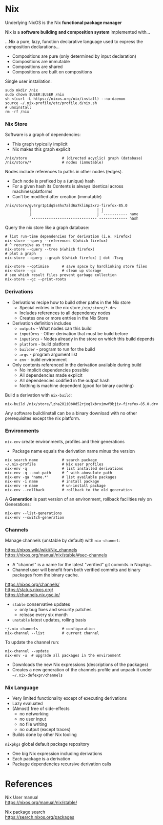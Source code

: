 # Nix 

Underlying NixOS is the Nix **functional package manager**

Nix is a **software building and composition system** 
implemented with...

...Nix a pure, lazy, function declarative language used to
express the composition declarations...

* Compositions are pure (only determined by input declaration)
* Compositions are immutable
* Compositions are shared
* Compositions are built on compositions

Single user installation:

```shell
sudo mkdir /nix
sudo chown $USER:$USER /nix
sh <(curl -L https://nixos.org/nix/install) --no-daemon
source ~/.nix-profile/etc/profile.d/nix.sh
# unsinstall
rm -rf /nix
```

### Nix Store

Software is a graph of dependencies:

* This graph typically implicit
* Nix makes this graph explicit

```shell
/nix/store                # (directed acyclic) graph (database)
/nix/store/*              # nodes (immutable)
```

Nodes include references to paths in other nodes (edges).

* Each node is prefixed by a (unique) hash
* For a given hash its Contents is always identical across machines/platforms
* Can't be modified after creation (immutable)

```
/nix/store/gv4rgr1p1dq5s4hx7ald6a7kli6p3xrz-firefox-85.0
           |                              | |
           |                              | `----------- name
           `------------------------------`------------- hash
```

Query the nix store like a graph database:

```shell
# list run-time dependencies for derivation (i.e. Firefox)
nix-store --query --references $(which firefox)
# ^ recursive as tree
nix-store --query --tree $(which firefox)
# plot a graph
nix-store --query --graph $(which firefox) | dot -Tsvg
```

```shell
nix-store --optimise      # save space by hardlinking store files
nix-store --gc            # clean up storage
# see which result files prevent garbage collection
nix-store --gc --print-roots
```

### Derivations

* Derivations recipe how to build other paths in the Nix store
  - Special entries in the nix store `/nix/store/*.drv`
  - Includes references to all dependency nodes
  - Creates one or more entries in the Nix Store
* Derivation definition includes
  - `outputs` - What nodes can this build
  - `inputDrvs` - Other derivation that must be build before
  - `inputSrcs` - Nodes already in the store on which this build depends
  - `platform` - build platform
  - `builder` - program to run for the build
  - `args` - program argument list
  - `env` - build environment
* Only contents referenced in the derivation available during build
  - No implicit dependencies possible
  - All dependencies made explicit
  - All dependencies codified in the output hash
  - Nothing is machine dependent (good for binary caching)

Build a derivation with `nix-build`:

```shell
nix-build /nix/store/lzha201i0b0d52rjxqlxbrximwf9bjiv-firefox-85.0.drv
```

Any software build/install can be a binary download with no other prerequisites
except the nix platform.

### Environments

`nix-env` create environments, profiles and their generations

* Package name equals the derivation name minus the version

```shell
nix search name           # search package
~/.nix-profile            # Nix user profiles
nix-env -q                # list installed derivations
nix-env -q --out-path     # ^ with abosulute path
nix-env -qa 'name.*'      # list available packages
nix-env -i name           # install package
nix-env -e name           # un-install package
nix-env --rollback        # rollback to the old generation
```

A **Generation** is past version of an environment, rollback facilities rely on
Generations:

```shell
nix-env --list-generations
nix-env --switch-generation 
```

### Channels

Manage channels (unstable by default) with `nix-channel`:

<https://nixos.wiki/wiki/Nix_channels>  
<https://nixos.org/manual/nix/stable/#sec-channels>

* A "channel" is a name for the latest "verified" git commits in Nixpkgs.
* Channel user will benefit from both verified commits and binary packages from
  the binary cache.

<https://nixos.org/channels/>  
<https://status.nixos.org/>  
<https://channels.nix.gsc.io/>

* `stable` conservative updates
  - only bug fixes and security patches
  - release every six month
* `unstable` latest updates, rolling basis

```shell
~/.nix-channels           # configuration
nix-channel --list        # current channel
```

To update the channel run:

```shell
nix-channel --update
nix-env -u  # upgrade all packages in the environment
```

* Downloads the new Nix expressions (descriptions of the packages)
* Creates a new generation of the channels profile and unpack it under
  `~/.nix-defexpr/channels`

### Nix Language

* Very limited functionality except of executing derivations
* Lazy evaluated
* (Almost) free of side-effects
  - no networking
  - no user input
  - no file writing
  - no output (except traces)
* Builds done by other Nix tooling

`nixpkgs` global default package repository

* One big Nix expression including derivations
* Each package is a derivation
* Package dependencies recursive derivation calls

# References

Nix User manual  
<https://nixos.org/manual/nix/stable/>

Nix package search  
<https://search.nixos.org/packages>
